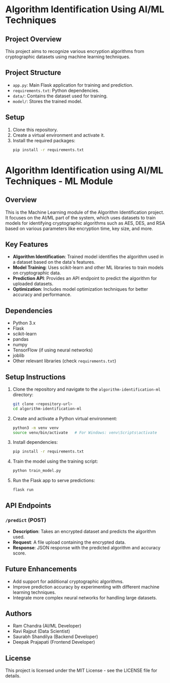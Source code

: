 # Algorithm Identification Using AI/ML Techniques

## Project Overview
This project aims to recognize various encryption algorithms from cryptographic datasets using machine learning techniques.

## Project Structure
- `app.py`: Main Flask application for training and prediction.
- `requirements.txt`: Python dependencies.
- `data/`: Contains the dataset used for training.
- `model/`: Stores the trained model.

## Setup
1. Clone this repository.
2. Create a virtual environment and activate it.
3. Install the required packages:
   ```bash
   pip install -r requirements.txt


# Algorithm Identification using AI/ML Techniques - ML Module

## Overview
This is the Machine Learning module of the Algorithm Identification project. It focuses on the AI/ML part of the system, which uses datasets to train models for identifying cryptographic algorithms such as AES, DES, and RSA based on various parameters like encryption time, key size, and more.

## Key Features
- **Algorithm Identification**: Trained model identifies the algorithm used in a dataset based on the data's features.
- **Model Training**: Uses scikit-learn and other ML libraries to train models on cryptographic data.
- **Prediction API**: Provides an API endpoint to predict the algorithm for uploaded datasets.
- **Optimization**: Includes model optimization techniques for better accuracy and performance.

## Dependencies
- Python 3.x
- Flask
- scikit-learn
- pandas
- numpy
- TensorFlow (if using neural networks)
- joblib
- Other relevant libraries (check `requirements.txt`)

## Setup Instructions

1. Clone the repository and navigate to the `algorithm-identification-ml` directory:
   ```bash
   git clone <repository-url>
   cd algorithm-identification-ml
   ```

2. Create and activate a Python virtual environment:
   ```bash
   python3 -m venv venv
   source venv/bin/activate   # For Windows: venv\Scripts\activate
   ```

3. Install dependencies:
   ```bash
   pip install -r requirements.txt
   ```

4. Train the model using the training script:
   ```bash
   python train_model.py
   ```

5. Run the Flask app to serve predictions:
   ```bash
   flask run
   ```

## API Endpoints

### `/predict` (POST)
- **Description**: Takes an encrypted dataset and predicts the algorithm used.
- **Request**: A file upload containing the encrypted data.
- **Response**: JSON response with the predicted algorithm and accuracy score.


## Future Enhancements
- Add support for additional cryptographic algorithms.
- Improve prediction accuracy by experimenting with different machine learning techniques.
- Integrate more complex neural networks for handling large datasets.

## Authors
- Ram Chandra (AI/ML Developer)
- Ravi Rajput (Data Scientist)
- Saurabh Shandilya (Backend Developer)
- Deepak Prajapati (Frontend Developer)

## License
This project is licensed under the MIT License - see the LICENSE file for details.
